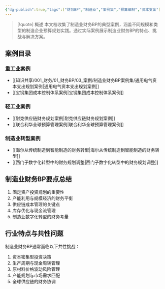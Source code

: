```yaml
---
{"dg-publish":true,"tags":["财务BP","制造业","案例集","预算编制","资本支出"],"创建日期":"2024-04-28","permalink":"/知识共享/001_财务/01_财务BP/03_案例/制造业财务BP案例集/制造业财务BP案例集/","dgPassFrontmatter":true}
---
```



> [!quote] 概述
> 本文档收集了制造业财务BP的典型案例，涵盖不同规模和类型的制造企业预算规划实践。通过实际案例展示制造业财务BP的特点、挑战与解决方案。

## 案例目录

### 重工业案例
- [[知识共享/001_财务/01_财务BP/03_案例/制造业财务BP案例集/通用电气资本支出规划案例\|通用电气资本支出规划案例]]
- [[宝钢集团成本控制体系案例\|宝钢集团成本控制体系案例]]

### 轻工业案例
- [[耐克供应链财务规划案例\|耐克供应链财务规划案例]]
- [[联合利华全球预算管理案例\|联合利华全球预算管理案例]]

### 制造业转型案例
- [[海尔从传统制造到智能制造的财务转型\|海尔从传统制造到智能制造的财务转型]]
- [[西门子数字化转型中的财务规划调整\|西门子数字化转型中的财务规划调整]]

## 制造业财务BP要点总结

1. 固定资产投资规划的重要性
2. 产能利用与规模经济的财务平衡
3. 供应链成本管理的关键点
4. 库存优化与现金流管理
5. 制造业数字化转型的财务考量

## 行业特点与共性问题

制造业财务BP通常面临以下共性挑战：

1. 资本密集型投资决策
2. 生产周期与现金周转管理
3. 原材料价格波动风险管理
4. 产能规划与市场需求匹配
5. 全球供应链的财务协调 